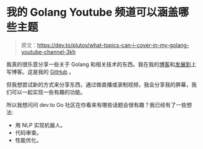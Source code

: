 # 我的 Golang Youtube 频道可以涵盖哪些主题

> 原文：<https://dev.to/plutov/what-topics-can-i-cover-in-my-golang-youtube-channel-3kh>

我真的很乐意分享一些关于 Golang 和相关技术的东西。我在我的[博客](http://pliutau.com/)和[发展到](https://dev.to/plutov)上写博客。这是我的 [GitHub](https://github.com/plutov) 。

但我想尝试新的方式来分享东西，通过做直播或录制视频，我会分享我的屏幕，我们可以一起实现一些有趣的功能。

所以我想问问 dev.to Go 社区在你看来有哪些话题会很有趣？我已经有了一些想法:

*   用 NLP 实现机器人。
*   代码审查。
*   性能优化。